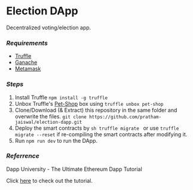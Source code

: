 # Election DApp
Decentralized voting/election app.

### _Requirements_
- [Truffle]
- [Ganache]
- [Metamask]

### _Steps_
1. Install Truffle
```npm install -g truffle```
2. Unbox Truffle's [Pet-Shop] box using 
```truffle unbox pet-shop ```
3. Clone/Download (& Extract) this repository in the same folder and overwrite the files.
```git clone https://github.com/pratham-jaiswal/election-dapp.git```
4. Deploy the smart contracts by ```sh truffle migrate ```
or use ```truffle migrate --reset``` if re-compiling the smart contracts after modifying it.
5. Run ```npm run dev``` to run the DApp.

### _Referrence_
Dapp University - The Ultimate Ethereum Dapp Tutorial

Click [here] to check out the tutorial.

[//]: #

   [Truffle]: <https://trufflesuite.com/>
   [Ganache]: <https://trufflesuite.com/ganache/>
   [Metamask]: <https://metamask.io/>
   [Pet-Shop]: <https://trufflesuite.com/boxes/pet-shop/>
   [here]: <https://www.dappuniversity.com/articles/the-ultimate-ethereum-dapp-tutorial>
